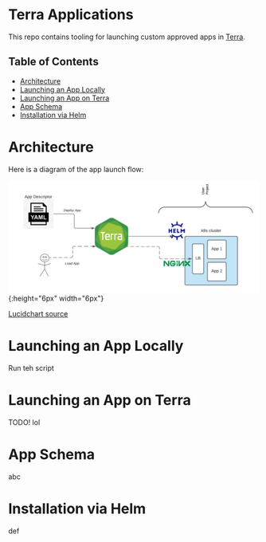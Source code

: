 # Terra Applications

This repo contains tooling for launching custom approved apps in [Terra]([https://app.terra.bio/).

## Table of Contents

- [Architecture](#architecture)
- [Launching an App Locally](#launching-an-app-locally)
- [Launching an App on Terra](#launching-an-app-on-terra)
- [App Schema](#app-schema)
- [Installation via Helm](#installation-via-helm)

# Architecture

Here is a diagram of the app launch flow:

![Leo - Custom Apps](Leo%20-%20Custom%20Apps.png){:height="6px" width="6px"}

[Lucidchart source](https://lucid.app/lucidchart/invitations/accept/35f8ee43-e1d7-43e2-94d2-65076c08c84d)

# Launching an App Locally

Run teh script

# Launching an App on Terra
 
TODO! lol

# App Schema

abc

# Installation via Helm

def
